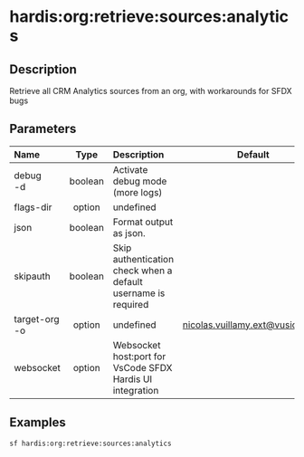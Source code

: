 <!-- This file has been generated with command 'sf hardis:doc:plugin:generate'. Please do not update it manually or it may be overwritten -->
# hardis:org:retrieve:sources:analytics

## Description

Retrieve all CRM Analytics sources from an org, with workarounds for SFDX bugs

## Parameters

| Name              |  Type   | Description                                                   |              Default              | Required | Options |
|:------------------|:-------:|:--------------------------------------------------------------|:---------------------------------:|:--------:|:-------:|
| debug<br/>-d      | boolean | Activate debug mode (more logs)                               |                                   |          |         |
| flags-dir         | option  | undefined                                                     |                                   |          |         |
| json              | boolean | Format output as json.                                        |                                   |          |         |
| skipauth          | boolean | Skip authentication check when a default username is required |                                   |          |         |
| target-org<br/>-o | option  | undefined                                                     | <nicolas.vuillamy.ext@vusion.com> |          |         |
| websocket         | option  | Websocket host:port for VsCode SFDX Hardis UI integration     |                                   |          |         |

## Examples

```shell
sf hardis:org:retrieve:sources:analytics
```


